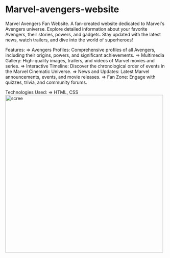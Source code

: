 # Marvel-avengers-website
Marvel Avengers Fan Website.
A fan-created website dedicated to Marvel's Avengers universe. Explore detailed information about your favorite Avengers, their stories, powers, and gadgets. Stay updated with the latest news, watch trailers, and dive into the world of superheroes!

Features:
=> Avengers Profiles: Comprehensive profiles of all Avengers, including their origins, powers, and significant achievements.
=> Multimedia Gallery: High-quality images, trailers, and videos of Marvel movies and series.
=> Interactive Timeline: Discover the chronological order of events in the Marvel Cinematic Universe.
=> News and Updates: Latest Marvel announcements, events, and movie releases.
=> Fan Zone: Engage with quizzes, trivia, and community forums.

Technologies Used:
=> HTML, CSS
<img width="494" alt="scree" src="https://github.com/user-attachments/assets/d2223fe8-e37a-40f0-9bef-c52b4af73df4" />
